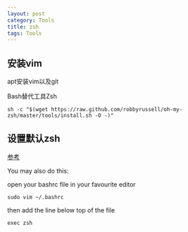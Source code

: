 ```yaml
---
layout: post
category: Tools
title: zsh
tags: Tools
---
```


## 安装vim
apt安装vim以及git

Bash替代工具Zsh

```
sh -c "$(wget https://raw.github.com/robbyrussell/oh-my-zsh/master/tools/install.sh -O -)"
```

## 设置默认zsh

[参考](https://askubuntu.com/questions/131823/how-to-make-zsh-the-default-shell)

You may also do this:

open your bashrc file in your favourite editor

    sudo vim ~/.bashrc

then add the line below top of the file

    exec zsh


